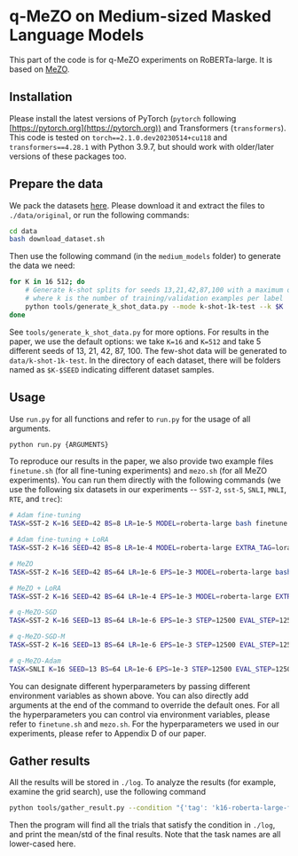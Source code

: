 # q-MeZO on Medium-sized Masked Language Models

This part of the code is for q-MeZO experiments on RoBERTa-large. It is based on [MeZO](https://github.com/princeton-nlp/MeZO/tree/main/medium_models).

## Installation

Please install the latest versions of PyTorch (`pytorch` following [https://pytorch.org](https://pytorch.org)) and Transformers (`transformers`). This code is tested on `torch==2.1.0.dev20230514+cu118` and `transformers==4.28.1` with Python 3.9.7, but should work with older/later versions of these packages too.

## Prepare the data

We pack the datasets [here](https://nlp.cs.princeton.edu/projects/lm-bff/datasets.tar). Please download it and extract the files to `./data/original`, or run the following commands:

```bash
cd data
bash download_dataset.sh
```

Then use the following command (in the `medium_models` folder) to generate the data we need:

```bash
for K in 16 512; do
    # Generate k-shot splits for seeds 13,21,42,87,100 with a maximum of 1k test examples in data/k-shot-1k-test,
    # where k is the number of training/validation examples per label
    python tools/generate_k_shot_data.py --mode k-shot-1k-test --k $K
done
```

See `tools/generate_k_shot_data.py` for more options. For results in the paper, we use the default options: we take `K=16` and `K=512` and take 5 different seeds of 13, 21, 42, 87, 100. The few-shot data will be generated to `data/k-shot-1k-test`. In the directory of each dataset, there will be folders named as `$K-$SEED` indicating different dataset samples.

## Usage

Use `run.py` for all functions and refer to `run.py` for the usage of all arguments.
```bash
python run.py {ARGUMENTS}
```

To reproduce our results in the paper, we also provide two example files `finetune.sh` (for all fine-tuning experiments) and `mezo.sh` (for all MeZO experiments). You can run them directly with the following commands (we use the following six datasets in our experiments -- `SST-2`, `sst-5`, `SNLI`, `MNLI`, `RTE`, and `trec`):
```bash
# Adam fine-tuning
TASK=SST-2 K=16 SEED=42 BS=8 LR=1e-5 MODEL=roberta-large bash finetune.sh

# Adam fine-tuning + LoRA
TASK=SST-2 K=16 SEED=42 BS=8 LR=1e-4 MODEL=roberta-large EXTRA_TAG=lora bash finetune.sh --apply_lora --lora_r 8 --lora_alpha 16

# MeZO
TASK=SST-2 K=16 SEED=42 BS=64 LR=1e-6 EPS=1e-3 MODEL=roberta-large bash mezo.sh

# MeZO + LoRA
TASK=SST-2 K=16 SEED=42 BS=64 LR=1e-4 EPS=1e-3 MODEL=roberta-large EXTRA_TAG=lora bash mezo.sh --apply_lora --lora_r 8 --lora_alpha 16

# q-MeZO-SGD
TASK=SST-2 K=16 SEED=13 BS=64 LR=1e-6 EPS=1e-3 STEP=12500 EVAL_STEP=1250 MODEL=roberta-large bash mezo_nspsa.sh

# q-MeZO-SGD-M
TASK=SST-2 K=16 SEED=13 BS=64 LR=1e-6 EPS=1e-3 STEP=12500 EVAL_STEP=1250 MODEL=roberta-large bash mezo_nspsa_sgdmmt.sh

# q-MeZO-Adam
TASK=SNLI K=16 SEED=13 BS=64 LR=1e-6 EPS=1e-3 STEP=12500 EVAL_STEP=1250 MODEL=roberta-large bash mezo_nspsa_adam.sh

```
You can designate different hyperparameters by passing different environment variables as shown above. You can also directly add arguments at the end of the command to override the default ones. For all the hyperparameters you can control via environment variables, please refer to `finetune.sh` and `mezo.sh`. For the hyperparameters we used in our experiments, please refer to Appendix D of our paper.


## Gather results

All the results will be stored in `./log`. To analyze the results (for example, examine the grid search), use the following command
```bash
python tools/gather_result.py --condition "{'tag': 'k16-roberta-large-ft', 'task_name': 'sst-2'}"
```

Then the program will find all the trials that satisfy the condition in `./log`, and print the mean/std of the final results. Note that the task names are all lower-cased here.
